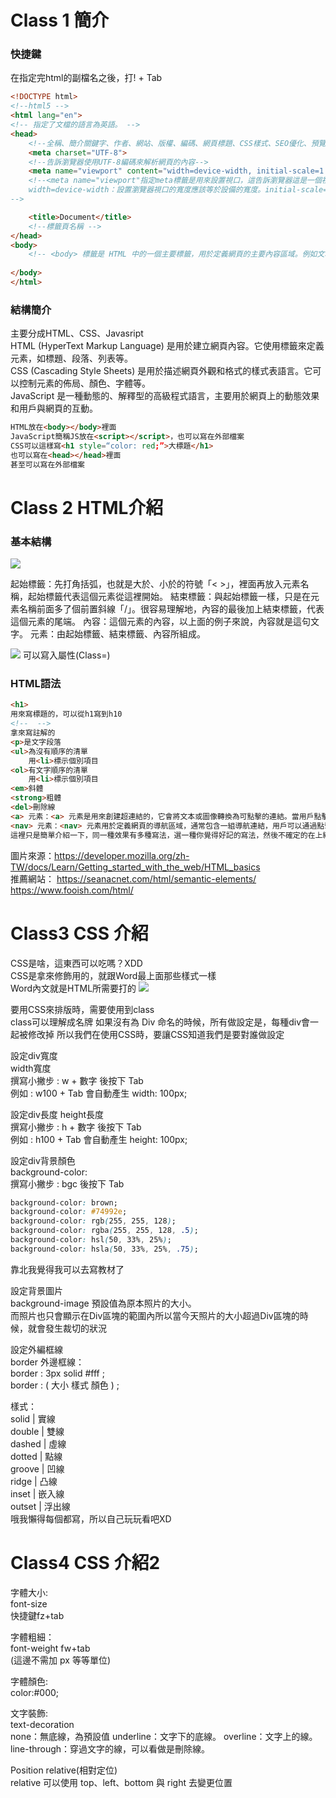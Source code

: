 # Class 1 簡介

### 快捷鍵
在指定完html的副檔名之後，打! + Tab

```html
<!DOCTYPE html> 
<!--html5 -->
<html lang="en"> 
<!-- 指定了文檔的語言為英語。 -->
<head>
    <!--全稱、簡介關鍵字、作者、網站、版權、編碼、網頁標題、CSS樣式、SEO優化、預覽-->
    <meta charset="UTF-8"> 
    <!--告訴瀏覽器使用UTF-8編碼來解析網頁的內容-->
    <meta name="viewport" content="width=device-width, initial-scale=1.0">
    <!--<meta name="viewport"指定meta標籤是用來設置視口，這告訴瀏覽器這是一個視口的設置
    width=device-width：設置瀏覽器視口的寬度應該等於設備的寬度。initial-scale=1.0：設置網頁的初始縮放比例為1.0。
-->

    <title>Document</title>
    <!--標籤頁名稱 -->
</head>
<body>
    <!-- <body> 標籤是 HTML 中的一個主要標籤，用於定義網頁的主要內容區域。例如文本、圖像、連結、表格、視頻等等。 -->
    
</body>
</html>
```


### 結構簡介
主要分成HTML、CSS、Javasript  
HTML (HyperText Markup Language) 是用於建立網頁內容。它使用標籤來定義元素，如標題、段落、列表等。  
CSS (Cascading Style Sheets) 是用於描述網頁外觀和格式的樣式表語言。它可以控制元素的佈局、顏色、字體等。  
JavaScript 是一種動態的、解釋型的高級程式語言，主要用於網頁上的動態效果和用戶與網頁的互動。 

```html
HTML放在<body></body>裡面
JavaScript簡稱JS放在<script></script>，也可以寫在外部檔案
CSS可以這樣寫<h1 style=“color: red;”>大標題</h1>  
也可以寫在<head></head>裡面  
甚至可以寫在外部檔案
```

# Class 2 HTML介紹

### 基本結構

![](https://developer.mozilla.org/zh-TW/docs/Learn/Getting_started_with_the_web/HTML_basics/grumpy-cat-small.png)

起始標籤：先打角括弧，也就是大於、小於的符號「< >」，裡面再放入元素名稱，起始標籤代表這個元素從這裡開始。
結束標籤：與起始標籤一樣，只是在元素名稱前面多了個前置斜線「/」。很容易理解地，內容的最後加上結束標籤，代表這個元素的尾端。
內容：這個元素的內容，以上面的例子來說，內容就是這句文字。
元素：由起始標籤、結束標籤、內容所組成。

![](https://developer.mozilla.org/zh-TW/docs/Learn/Getting_started_with_the_web/HTML_basics/grumpy-cat-attribute-small.png)
可以寫入屬性(Class=)
### HTML語法
```html
<h1>
用來寫標題的，可以從h1寫到h10
<!--  -->
拿來寫註解的
<p>是文字段落
<ul>為沒有順序的清單
    用<li>標示個別項目
<ol>有文字順序的清單
    用<li>標示個別項目
<em>斜體
<strong>粗體
<del>刪除線
<a> 元素：<a> 元素是用來創建超連結的，它會將文本或圖像轉換為可點擊的連結。當用戶點擊連結時，瀏覽器將導航到連結指定的 URL。
<nav> 元素：<nav> 元素用於定義網頁的導航區域，通常包含一組導航連結，用戶可以通過點擊這些連結來訪問網站的不同部分。<nav> 元素提供了一種將導航功能與其他內容區分開來的方式
這裡只是簡單介紹一下，同一種效果有多種寫法，選一種你覺得好記的寫法，然後不確定的在上網查就好。

```
圖片來源：https://developer.mozilla.org/zh-TW/docs/Learn/Getting_started_with_the_web/HTML_basics  
推薦網站：
https://seanacnet.com/html/semantic-elements/
https://www.fooish.com/html/

# Class3 CSS 介紹

CSS是啥，這東西可以吃嗎？XDD  
CSS是拿來修飾用的，就跟Word最上面那些樣式一樣  
Word內文就是HTML所需要打的
![](https://cdn-dynmedia-1.microsoft.com/is/image/microsoftcorp/HeroImage_2x_RE3ByzZ?resMode=sharp2&op_usm=1.5,0.65,15,0&wid=800&qlt=99&fmt=png-alpha&fit=constrain)


要用CSS來排版時，需要使用到class  
class可以理解成名牌
如果沒有為 Div 命名的時候，所有做設定是，每種div會一起被修改掉
所以我們在使用CSS時，要讓CSS知道我們是要對誰做設定

設定div寬度  
width寬度  
撰寫小撇步 : w + 數字 後按下 Tab  
例如 : w100 + Tab 會自動產生 width: 100px;  

設定div長度
height長度  
撰寫小撇步 : h + 數字 後按下 Tab  
例如 : h100 + Tab 會自動產生 height: 100px;

設定div背景顏色  
background-color:  
撰寫小撇步 : bgc 後按下 Tab
```CSS
background-color: brown;  
background-color: #74992e;  
background-color: rgb(255, 255, 128);  
background-color: rgba(255, 255, 128, .5);  
background-color: hsl(50, 33%, 25%);  
background-color: hsla(50, 33%, 25%, .75);
```  
靠北我覺得我可以去寫教材了  

設定背景圖片  
background-image
預設值為原本照片的大小。  
而照片也只會顯示在Div區塊的範圍內所以當今天照片的大小超過Div區塊的時候，就會發生裁切的狀況

設定外編框線  
border 外邊框線：  
border : 3px solid #fff ;  
border : ( 大小 樣式 顏色 ) ;

樣式：  
solid  | 實線  
double | 雙線  
dashed | 虛線  
dotted | 點線  
groove | 凹線  
ridge  | 凸線  
inset  | 嵌入線  
outset | 浮出線  
哦我懶得每個都寫，所以自己玩玩看吧XD



# Class4 CSS 介紹2
字體大小:  
font-size  
快捷鍵fz+tab  

字體粗細：  
font-weight
fw+tab  
(這邊不需加 px 等等單位)

字體顏色:  
color:#000;

文字裝飾:  
text-decoration  
none：無底線，為預設值
underline：文字下的底線。
overline：文字上的線。
line-through：穿過文字的線，可以看做是刪除線。


Position
relative(相對定位)  
relative 可以使用 top、left、bottom 與 right 去變更位置